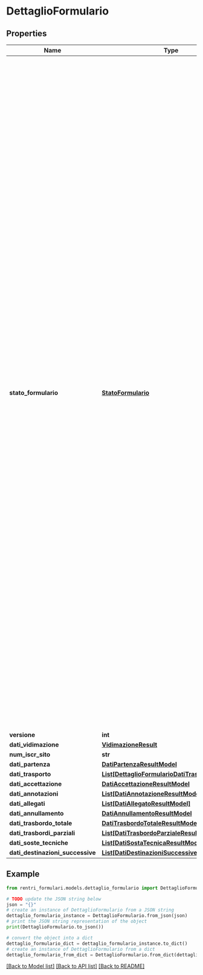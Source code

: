 # DettaglioFormulario


## Properties

Name | Type | Description | Notes
------------ | ------------- | ------------- | -------------
**stato_formulario** | [**StatoFormulario**](StatoFormulario.md) | Stati del FIR digitale&lt;p&gt;Valori ammessi:&lt;ul style&#x3D;\&quot;margin:0\&quot;&gt;&lt;li&gt;&lt;i&gt;InserimentoQuantita&lt;/i&gt; - Il formulario necessita dei dati sulla quantità del rifiuto&lt;/li&gt;&lt;li&gt;&lt;i&gt;InserimentoQuantitaTrasportoIniziale&lt;/i&gt; - Il formulario necessita dei dati sulla quantità del rifiuto e dei dati del trasporto iniziale&lt;/li&gt;&lt;li&gt;&lt;i&gt;InserimentoTrasportoIniziale&lt;/i&gt; - Il formulario necessita dei dati del trasporto iniziale&lt;/li&gt;&lt;li&gt;&lt;i&gt;FirmaProduttoreTrasportatoreIniziale&lt;/i&gt; - Il formulario necessita della firma del produttore e del trasportatore iniziale&lt;/li&gt;&lt;li&gt;&lt;i&gt;FirmaTrasportatoreIniziale&lt;/i&gt; - Il formulario necessita della firma del trasportatore iniziale&lt;/li&gt;&lt;li&gt;&lt;i&gt;FirmaProduttore&lt;/i&gt; - Il formulario necessita della firma del produttore&lt;/li&gt;&lt;li&gt;&lt;i&gt;InserimentoTrasportoSuccessivo&lt;/i&gt; - Il formulario è in carico ad un traportatore e necessita dell&#39;inserimento dei dati del trasporto successivo;             il trasportatore che ha in carico il rifiuto può inserire informazioni aggiuntive (annotazioni, trasbordo parziale, sosta tecnica, trasbordo totale, allegati)             che dovranno essere successivamente firmate&lt;/li&gt;&lt;li&gt;&lt;i&gt;FirmaTrasportatoreSuccessivo&lt;/i&gt; - Il formulario necessita della firma del trasportatore successivo al primo che ha in carico il rifiuto&lt;/li&gt;&lt;li&gt;&lt;i&gt;FirmaAnnotazione&lt;/i&gt; - Il formulario necessita della firma dell&#39;annotazione da parte del soggetto che l&#39;ha inserita&lt;/li&gt;&lt;li&gt;&lt;i&gt;FirmaTrasbordoParziale&lt;/i&gt; - Il formulario necessita della firma del trasportatore che effettua il trasbordo parziale del rifiuto&lt;/li&gt;&lt;li&gt;&lt;i&gt;FirmaTrasbordoTotale&lt;/i&gt; - Il formulario necessita della firma del trasportatore che prende in carico il rifiuto con l&#39;operazione di trasbordo totale del rifiuto&lt;/li&gt;&lt;li&gt;&lt;i&gt;FirmaSostaTecnica&lt;/i&gt; - Il formulario necessita della firma del trasportatore che ha in carico il rifiuto e ha inserito i dati della sosta tecnica&lt;/li&gt;&lt;li&gt;&lt;i&gt;FirmaAllegato&lt;/i&gt; - Il formulario necessita della firma del soggetto che ha aggiunto i dati relativi all&#39;allegato al formulario digitale&lt;/li&gt;&lt;li&gt;&lt;i&gt;InserimentoAccettazione&lt;/i&gt; - Il formulario è in carico all&#39;ultimo trasportatore ed è in attesa dell&#39;inserimento dei dati di accettazione da parte del destinatario verso cui è destinato il rifiuto             (a meno di ulteriori informazioni aggiuntive che l&#39;ultimo trasportatore può inserire prima della consegna al destinatario)&lt;/li&gt;&lt;li&gt;&lt;i&gt;FirmaAccettazione&lt;/i&gt; - Il formulario necessita della firma del destinatario indicato nei dati di partenza&lt;/li&gt;&lt;li&gt;&lt;i&gt;Accettato&lt;/i&gt; - Il formulario è stato accettato dal destinatario ed ha concluso il suo ciclo di vita&lt;/li&gt;&lt;li&gt;&lt;i&gt;RespintoParzialmenteRespinto&lt;/i&gt; - Il formulario è stato respinto o parzialmente respinto, il trasportatore che ha in carico il rifiuto può inserire (in accordo con il produttore) i dati              di un nuovo destinatario&lt;/li&gt;&lt;li&gt;&lt;i&gt;FirmaDestinatarioSuccessivo&lt;/i&gt; - Il formulario è in attesa della firma dei dati del nuovo destinatario inseriti da parte del trasportatore che ha in carico il rifiuto&lt;/li&gt;&lt;li&gt;&lt;i&gt;FirmaAccettazioneSuccessiva&lt;/i&gt; - Il formulario necessita della firma del destinatario successivo a quello indicato nei dati di partenza che ha rifiutato totalmente o parzialmente il rifiuto&lt;/li&gt;&lt;li&gt;&lt;i&gt;FirmaAnnullamento&lt;/i&gt; - Il formulario necessita della firma dei dati di annullamento inseriti dal soggetto titolare della vidimazione del numero FIR&lt;/li&gt;&lt;li&gt;&lt;i&gt;Annullato&lt;/i&gt; - Il formulario risulta essere stato annullato&lt;/li&gt;&lt;li&gt;&lt;i&gt;Indeterminato&lt;/i&gt; - Il formulario è in uno stato non determinato per incoerenza dei dati contenuti&lt;/li&gt;&lt;/ul&gt;&lt;/p&gt; | [optional] 
**versione** | **int** |  | [optional] 
**dati_vidimazione** | [**VidimazioneResult**](VidimazioneResult.md) |  | [optional] 
**num_iscr_sito** | **str** |  | [optional] 
**dati_partenza** | [**DatiPartenzaResultModel**](DatiPartenzaResultModel.md) |  | [optional] 
**dati_trasporto** | [**List[DettaglioFormularioDatiTrasportoInner]**](DettaglioFormularioDatiTrasportoInner.md) |  | [optional] 
**dati_accettazione** | [**DatiAccettazioneResultModel**](DatiAccettazioneResultModel.md) |  | [optional] 
**dati_annotazioni** | [**List[DatiAnnotazioneResultModel]**](DatiAnnotazioneResultModel.md) |  | [optional] 
**dati_allegati** | [**List[DatiAllegatoResultModel]**](DatiAllegatoResultModel.md) |  | [optional] 
**dati_annullamento** | [**DatiAnnullamentoResultModel**](DatiAnnullamentoResultModel.md) |  | [optional] 
**dati_trasbordo_totale** | [**DatiTrasbordoTotaleResultModel**](DatiTrasbordoTotaleResultModel.md) |  | [optional] 
**dati_trasbordi_parziali** | [**List[DatiTrasbordoParzialeResultModel]**](DatiTrasbordoParzialeResultModel.md) |  | [optional] 
**dati_soste_tecniche** | [**List[DatiSostaTecnicaResultModel]**](DatiSostaTecnicaResultModel.md) |  | [optional] 
**dati_destinazioni_successive** | [**List[DatiDestinazioniSuccessiveResultMdodel]**](DatiDestinazioniSuccessiveResultMdodel.md) |  | [optional] 

## Example

```python
from rentri_formulari.models.dettaglio_formulario import DettaglioFormulario

# TODO update the JSON string below
json = "{}"
# create an instance of DettaglioFormulario from a JSON string
dettaglio_formulario_instance = DettaglioFormulario.from_json(json)
# print the JSON string representation of the object
print(DettaglioFormulario.to_json())

# convert the object into a dict
dettaglio_formulario_dict = dettaglio_formulario_instance.to_dict()
# create an instance of DettaglioFormulario from a dict
dettaglio_formulario_from_dict = DettaglioFormulario.from_dict(dettaglio_formulario_dict)
```
[[Back to Model list]](../README.md#documentation-for-models) [[Back to API list]](../README.md#documentation-for-api-endpoints) [[Back to README]](../README.md)


